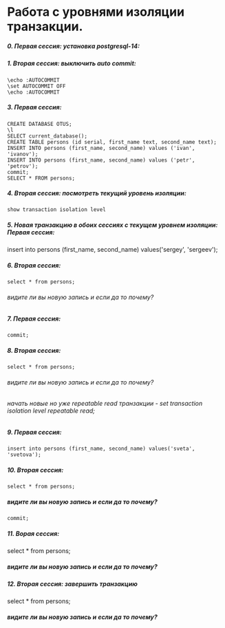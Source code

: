 # Работа с уровнями изоляции транзакции.
##### 0. Первая сессия: установка postgresql-14:
##### 1. Вторая сессия: выключить auto commit:
```
\echo :AUTOCOMMIT
\set AUTOCOMMIT OFF
\echo :AUTOCOMMIT
```
##### 3. Первая сессия:
```
CREATE DATABASE OTUS;
\l
SELECT current_database();
CREATE TABLE persons (id serial, first_name text, second_name text);
INSERT INTO persons (first_name, second_name) values ('ivan', 'ivanov'); 
INSERT INTO persons (first_name, second_name) values ('petr', 'petrov'); 
commit;
SELECT * FROM persons;
```
##### 4. Вторая сессия: посмотреть текущий уровень изоляции:
```
show transaction isolation level
```
##### 5. Новая транзакцию в обоих сессиях с текущем уровнем изоляции: Первая сессия:
insert into persons (first_name, second_name) values('sergey', 'sergeev');
##### 6.  Вторая сессия:
```
select * from persons;
```
###### видите ли вы новую запись и если да то почему?
##### 7. Первая сессия:
```
commit;
```
##### 8. Вторая сессия:
```
select * from persons;
```
###### видите ли вы новую запись и если да то почему?
###### начать новые но уже repeatable read транзакции - set transaction isolation level repeatable read;
##### 9. Первая сессия: 
```
insert into persons (first_name, second_name) values('sveta', 'svetova');
```
##### 10. Вторая сессия:
```
select * from persons; 
```
##### видите ли вы новую запись и если да то почему?
```
commit;
```
##### 11. Ворая сессия: 
select * from persons;

##### видите ли вы новую запись и если да то почему?

##### 12. Вторая сессия: завершить транзакцию
select * from persons;

##### видите ли вы новую запись и если да то почему?































